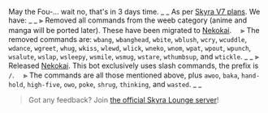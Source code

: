 May the Fou-... wait no, that's in 3 days time.
_ _
As per [Skyra V7 plans](https://skyra.notion.site/Skyra-v7-922ba06004654142a7b63347a92513a8). We have:
_ _
⫸ Removed all commands from the weeb category (anime and manga will be ported later). These have been migrated to [Nekokai](https://discord.com/oauth2/authorize?client_id=939613684592934992&permissions=16384&scope=bot%20applications.commands).
　⪢ The removed commands are: `wbang`, `wbanghead`, `wbite`, `wblush`, `wcry`, `wcuddle`, `wdance`, `wgreet`, `whug`, `wkiss`, `wlewd`, `wlick`, `wneko`, `wnom`, `wpat`, `wpout`, `wpunch`, `wsalute`, `wslap`, `wsleepy`, `wsmile`, `wsmug`, `wstare`, `wthumbsup`, and `wtickle`.
_ _
⫸ Released [Nekokai](https://discord.com/oauth2/authorize?client_id=939613684592934992&permissions=16384&scope=bot%20applications.commands). This bot exclusively uses slash commands, the prefix is `/`.
　⪢ The commands are all those mentioned above, plus `awoo`, `baka`, `hand-hold`, `high-five`, `owo`, `poke`, `shrug`, `thinking`, and `wasted`.
_ _
> Got any feedback? Join [the official Skyra Lounge server](https://join.skyra.pw)!
